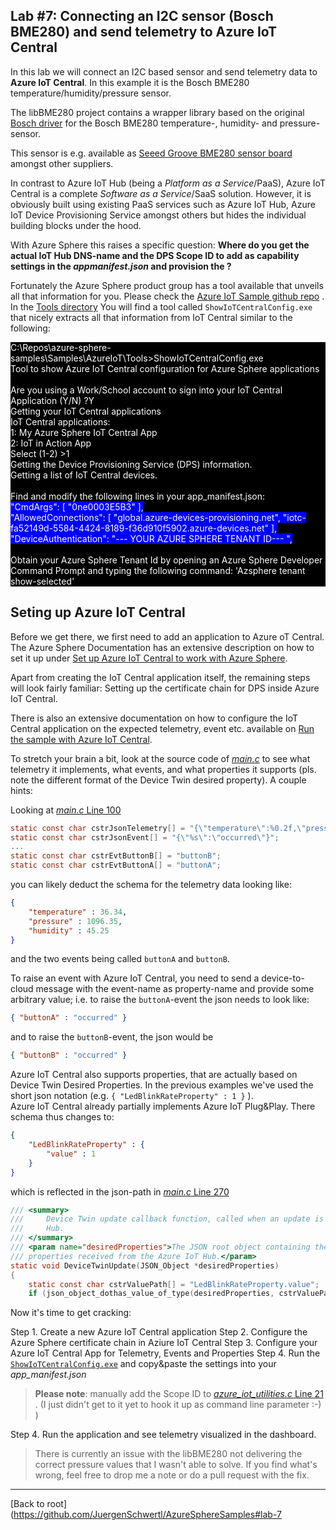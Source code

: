 ## Lab #7: Connecting an I2C sensor (Bosch BME280) and send telemetry to Azure IoT Central

In this lab we will connect an I2C based sensor and send telemetry data to **Azure IoT Central**. In this example it is the 
Bosch BME280 temperature/humidity/pressure sensor.

The libBME280 project contains a wrapper library based on the original [Bosch driver](https://github.com/BoschSensortec/BME280_driver) for the 
Bosch BME280 temperature-, humidity- and pressure-sensor.

This sensor is e.g. available as [Seeed Groove BME280 sensor board](http://wiki.seeedstudio.com/Grove-Barometer_Sensor-BME280/) amongst other suppliers.

In contrast to Azure IoT Hub (being a *Platform as a Service*/PaaS), Azure IoT Central is a complete
*Software as a Service*/SaaS solution. However, it is obviously built using existing PaaS 
services such as Azure IoT Hub, Azure IoT Device Provisioning Service amongst others 
but hides the individual building blocks under the hood.

With Azure Sphere this raises a specific question: **Where do you get the actual IoT Hub DNS-name and the DPS Scope ID to add as 
capability settings in the *appmanifest.json* and provision the ?**

Fortunately the Azure Sphere product group has a tool available that unveils all that information for you. Please check the 
[Azure IoT Sample github repo](https://github.com/Azure/azure-sphere-samples/tree/master/Samples/AzureIoT) .
In the [Tools directory](https://github.com/Azure/azure-sphere-samples/tree/master/Samples/AzureIoT/Tools) You will find a tool called
`ShowIoTCentralConfig.exe` that nicely extracts all that information from IoT Central similar to the following:

<p style="background-color:black;color:white;left-indent:20px">
C:\Repos\azure-sphere-samples\Samples\AzureIoT\Tools>ShowIoTCentralConfig.exe<br />
Tool to show Azure IoT Central configuration for Azure Sphere applications<br /><br />
Are you using a Work/School account to sign into your IoT Central Application (Y/N) ?Y<br />
Getting your IoT Central applications<br />
IoT Central applications:<br />
1: My Azure Sphere IoT Central App<br />
2: IoT in Action App<br />
Select (1-2) >1<br />
Getting the Device Provisioning Service (DPS) information.<br />
Getting a list of IoT Central devices.<br /><br />
Find and modify the following lines in your app_manifest.json:<br />
<span style="background-color:blue;">"CmdArgs": [ "0ne0003E5B3" ],<br />
"AllowedConnections": [ "global.azure-devices-provisioning.net", "iotc-fa52149d-5584-4424-8189-f36d910f5902.azure-devices.net" ],<br />
"DeviceAuthentication": "--- YOUR AZURE SPHERE TENANT ID--- ",</span><br /><br />
Obtain your Azure Sphere Tenant Id by opening an Azure Sphere Developer Command Prompt and typing the following command:
'Azsphere tenant show-selected'
</p>

## Seting up Azure IoT Central
Before we get there, we first need to add an application to Azure oT Central. The 
Azure Sphere Documentation has an extensive description on how to set it up under 
[Set up Azure IoT Central to work with Azure Sphere](https://docs.microsoft.com/en-us/azure-sphere/app-development/setup-iot-central).

Apart from creating the IoT Central application itself, the remaining steps will look fairly familiar: 
Setting up the certificate chain for DPS inside Azure IoT Central.

There is also an extensive documentation on how to configure the IoT Central application on
the expected telemetry, event etc. available on [Run the sample with Azure IoT Central](https://github.com/Azure/azure-sphere-samples/tree/master/Samples/AzureIoT#run-the-sample-with-azure-iot-central).

To stretch your brain a bit, look at the source code of [*main.c*](./SphereBME280/main.c) to see what telemetry
it implements, what events, and what properties it supports (pls. note the different
format of the Device Twin desired property). A couple hints:

Looking at [*main.c* Line 100](./SphereBME280/main.c#L100) 
```C
static const char cstrJsonTelemetry[] = "{\"temperature\":%0.2f,\"pressure\":%0.2f,\"humidity\":%0.2f}";
static const char cstrJsonEvent[] = "{\"%s\":\"occurred\"}";
...
static const char cstrEvtButtonB[] = "buttonB";
static const char cstrEvtButtonA[] = "buttonA";
```
you can likely deduct the schema for the telemetry data looking like: 
```json
{
	"temperature" : 36.34,
	"pressure" : 1096.35,
	"humidity" : 45.25
}
```
and the two events being called `buttonA` and `buttonB`.

To raise an event with Azure IoT Central, you need to send a device-to-cloud message with 
the event-name as property-name and provide some arbitrary value; i.e. to raise 
the `buttonA`-event the json needs to look like: 
```json
{ "buttonA" : "occurred" }
```
and to raise the `buttonB`-event, the json would be
```json
{ "buttonB" : "occurred" }
```

Azure IoT Central also supports properties, that are actually based on Device Twin Desired Properties. 
In the previous examples we've used the short json notation (e.g. `{ "LedBlinkRateProperty" : 1 }` ).  
Azure IoT Central already partially implements Azure IoT Plug&Play. There schema thus changes to:
```json
{
	"LedBlinkRateProperty" : {	
		"value" : 1
	}
}
```  
which is reflected in the json-path in [*main.c* Line 270](./SphereBME280/main.c#L270) 
```C
/// <summary>
///     Device Twin update callback function, called when an update is received from the Azure IoT
///     Hub.
/// </summary>
/// <param name="desiredProperties">The JSON root object containing the desired Device Twin
/// properties received from the Azure IoT Hub.</param>
static void DeviceTwinUpdate(JSON_Object *desiredProperties)
{
	static const char cstrValuePath[] = "LedBlinkRateProperty.value";
	if (json_object_dothas_value_of_type(desiredProperties, cstrValuePath, JSONNumber))

```


Now it's time to get cracking:

Step 1. Create a new Azure IoT Central application
Step 2. Configure the Azure Sphere certificate chain in Aziure IoT Central
Step 3. Configure your Azure IoT Central App for Telemetry, Events and Properties
Step 4. Run the  [`ShowIoTCentralConfig.exe`](https://github.com/Azure/azure-sphere-samples/tree/master/Samples/AzureIoT/Tools) 
and copy&paste the settings into your *app_manifest.json*
> **Please note**: manually add the Scope ID to [*azure_iot_utilities.c* Line 21](./SphereBME280/azure_iot_utilities.c#L21) . 
> (I just didn't get to it yet to hook it up as command line parameter :-) ) 

Step 4. Run the application and see telemetry visualized in the dashboard.

> There is currently an issue with the libBME280 not delivering the correct pressure values 
> that I wasn't able to solve. If you find what's wrong, feel free to drop me a note or do a pull request with the fix.

---

[Back to root](https://github.com/JuergenSchwertl/AzureSphereSamples#lab-7
